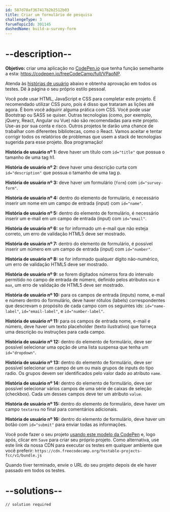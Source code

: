 ```yaml
---
id: 587d78af367417b2b2512b03
title: Criar um formulário de pesquisa
challengeType: 3
forumTopicId: 301145
dashedName: build-a-survey-form
---
```


# --description--

**Objetivo:** criar uma aplicação no [CodePen.io](https://codepen.io) que tenha função semelhante a esta: <https://codepen.io/freeCodeCamp/full/VPaoNP>.

Atenda às [histórias de usuário](https://pt.wikipedia.org/wiki/Hist%C3%B3ria_de_usu%C3%A1rio) abaixo e obtenha aprovação em todos os testes. Dê à página o seu próprio estilo pessoal.

Você pode usar HTML, JavaScript e CSS para completar este projeto. É recomendado utilizar CSS puro, pois é disso que trataram as lições até agora. É bom você adquirir alguma prática com CSS. Você pode usar Bootstrap ou SASS se quiser. Outras tecnologias (como, por exemplo, jQuery, React, Angular ou Vue) não são recomendadas para este projeto. Use-as por sua conta e risco. Outros projetos te darão uma chance de trabalhar com diferentes bibliotecas, como o React. Vamos aceitar e tentar corrigir todos os relatórios de problemas que usem a stack de tecnologias sugerida para esse projeto. Boa programação!

**História de usuário nº 1:** deve haver um título com `id="title"` que possua o tamanho de uma tag h1.

**História de usuário nº 2:** deve haver uma descrição curta com `id="description"` que possua o tamanho de uma tag p.

**História de usuário nº 3:** deve haver um formulário (`form`) com `id="survey-form"`.

**História de usuário nº 4:** dentro do elemento de formulário, é necessário inserir um nome em um campo de entrada (input) com `id="name"`.

**História de usuário nº 5:** dentro do elemento de formulário, é necessário inserir um e-mail em um campo de entrada (input) com `id="email"`.

**História de usuário nº 6:** se for informado um e-mail que não esteja correto, um erro de validação HTML5 deve ser mostrado.

**História de usuário nº 7:** dentro do elemento de formulário, é possível inserir um número em um campo de entrada (input) com `id="number"`.

**História de usuário nº 8:** se for informado qualquer dígito não-numérico, um erro de validação HTML5 deve ser mostrado.

**História de usuário nº 9:** se forem digitados números fora do intervalo permitido no campo de entrada de número, definido pelos atributos `min` e `max`, um erro de validação de HTML5 deve ser mostrado.

**História de usuário nº 10:** para os campos de entrada (inputs) nome, e-mail e número dentro do formulário, deve haver rótulos (labels) correspondentes que descrevam o propósito de cada campo com os seguintes ids: `id="name-label"`, `id="email-label"`, e `id="number-label"`.

**História de usuário nº 11:** para os campos de entrada nome, e-mail e número, deve haver um texto placeholder (texto ilustrativo) que forneça uma descrição ou instruções para cada campo.

**História de usuário nº 12:** dentro do elemento de formulário, deve ser possível selecionar uma opção de uma lista suspensa que tenha um `id="dropdown"`.

**História de usuário nº 13:** dentro do elemento de formulário, deve ser possível selecionar um campo de um ou mais grupos de inputs do tipo radio. Os grupos devem ser identificados pelo valor dado ao atributo `name`.

**História de usuário nº 14:** dentro do elemento de formulário, deve ser possível selecionar vários campos de uma série de caixas de seleção (checkbox). Cada um desses campos deve ter um atributo `value`.

**História de usuário nº 15:** dentro do elemento de formulário, deve haver um campo `textarea` no final para comentários adicionais.

**História de usuário nº 16:** dentro do elemento de formulário, deve haver um botão com `id="submit"` para enviar todas as informações.

Você pode fazer o seu projeto <a href='https://codepen.io/pen?template=MJjpwO' target='_blank' rel='nofollow'>usando este modelo da CodePen</a> e, logo após, clicar em `Save` para criar seu próprio projeto. Como alternativa, use este link da nossa CDN para executar os testes em qualquer ambiente que você preferir: `https://cdn.freecodecamp.org/testable-projects-fcc/v1/bundle.js`

Quando tiver terminado, envie o URL do seu projeto depois de ele haver passado em todos os testes.

# --solutions--

```html
// solution required
```

